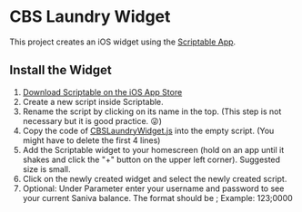 # CBS Laundry Widget

This project creates an iOS widget using the [Scriptable App](https://scriptable.app).


## Install the Widget

1. [Download Scriptable on the iOS App Store](https://apps.apple.com/us/app/scriptable/id1405459188?uo=4)
2. Create a new script inside Scriptable.
3. Rename the script by clicking on its name in the top. (This step is not necessary but it is good practice. :stuck_out_tongue_winking_eye:)
4. Copy the code of [CBSLaundryWidget.js](https://github.com/Niclaslach/CBSLaundryWidget/blob/main/CBSLaundryWidget.js) into the empty script. (You might have to delete the first 4 lines)
5. Add the Scriptable widget to your homescreen (hold on an app until it shakes and click the "+" button on the upper left corner).
Suggested size is small.
6. Click on the newly created widget and select the newly created script.
7. Optional: Under Parameter enter your username and password to see your current Saniva balance. The format should be <username>;<password> Example: 123;0000